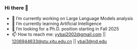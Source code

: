 ### Hi there 👋

- 🔭 I’m currently working on Large Language Models analysis
- 🌱 I’m currently learning Artificial Intelligence
- 👯 I’m looking for a Ph.D. position starting in Fall 2025
- 📫 How to reach me: yybai2002@gmail.com || 1206944633@stu.xjtu.edu.cn || ybai3@nd.edu

